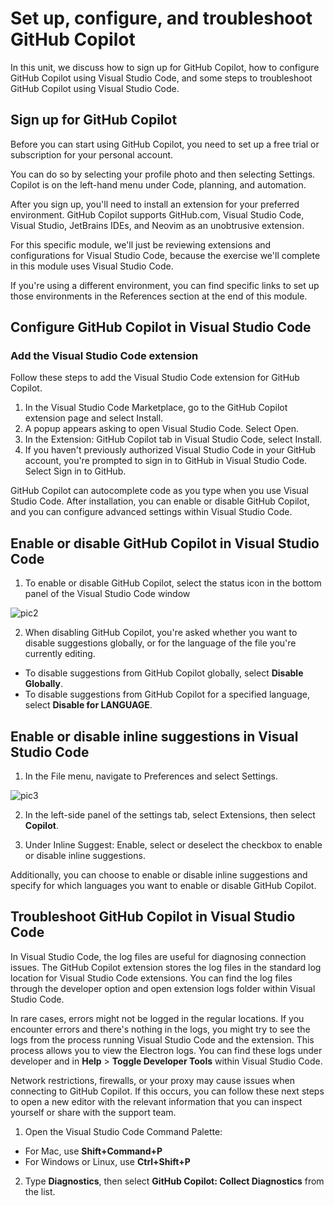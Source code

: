 # Set up, configure, and troubleshoot GitHub Copilot
In this unit, we discuss how to sign up for GitHub Copilot, how to configure GitHub Copilot using Visual Studio Code, and some steps to troubleshoot GitHub Copilot using Visual Studio Code.

## Sign up for GitHub Copilot
Before you can start using GitHub Copilot, you need to set up a free trial or subscription for your personal account.

You can do so by selecting your profile photo and then selecting Settings. Copilot is on the left-hand menu under Code, planning, and automation.

After you sign up, you'll need to install an extension for your preferred environment. GitHub Copilot supports GitHub.com, Visual Studio Code, Visual Studio, JetBrains IDEs, and Neovim as an unobtrusive extension.

For this specific module, we'll just be reviewing extensions and configurations for Visual Studio Code, because the exercise we'll complete in this module uses Visual Studio Code.

If you're using a different environment, you can find specific links to set up those environments in the References section at the end of this module.

## Configure GitHub Copilot in Visual Studio Code
### Add the Visual Studio Code extension

Follow these steps to add the Visual Studio Code extension for GitHub Copilot.
1. In the Visual Studio Code Marketplace, go to the GitHub Copilot extension page and select Install.
2. A popup appears asking to open Visual Studio Code. Select Open.
3. In the Extension: GitHub Copilot tab in Visual Studio Code, select Install.
4. If you haven't previously authorized Visual Studio Code in your GitHub account, you're prompted to sign in to GitHub in Visual Studio Code. Select Sign in to GitHub.

GitHub Copilot can autocomplete code as you type when you use Visual Studio Code. After installation, you can enable or disable GitHub Copilot, and you can configure advanced settings within Visual Studio Code.

## Enable or disable GitHub Copilot in Visual Studio Code
1. To enable or disable GitHub Copilot, select the status icon in the bottom panel of the Visual Studio Code window

![pic2]()

2. When disabling GitHub Copilot, you're asked whether you want to disable suggestions globally, or for the language of the file you're currently editing.
* To disable suggestions from GitHub Copilot globally, select **Disable Globally**.
* To disable suggestions from GitHub Copilot for a specified language, select **Disable for LANGUAGE**.

## Enable or disable inline suggestions in Visual Studio Code
1. In the File menu, navigate to Preferences and select Settings.

![pic3]()

2. In the left-side panel of the settings tab, select Extensions, then select **Copilot**.

3. Under Inline Suggest: Enable, select or deselect the checkbox to enable or disable inline suggestions.

Additionally, you can choose to enable or disable inline suggestions and specify for which languages you want to enable or disable GitHub Copilot.

## Troubleshoot GitHub Copilot in Visual Studio Code
In Visual Studio Code, the log files are useful for diagnosing connection issues. The GitHub Copilot extension stores the log files in the standard log location for Visual Studio Code extensions. You can find the log files through the developer option and open extension logs folder within Visual Studio Code.

In rare cases, errors might not be logged in the regular locations. If you encounter errors and there's nothing in the logs, you might try to see the logs from the process running Visual Studio Code and the extension. This process allows you to view the Electron logs. You can find these logs under developer and in **Help** > **Toggle Developer Tools** within Visual Studio Code.

Network restrictions, firewalls, or your proxy may cause issues when connecting to GitHub Copilot. If this occurs, you can follow these next steps to open a new editor with the relevant information that you can inspect yourself or share with the support team.

1. Open the Visual Studio Code Command Palette:
* For Mac, use **Shift+Command+P**
* For Windows or Linux, use **Ctrl+Shift+P**

2. Type **Diagnostics**, then select **GitHub Copilot: Collect Diagnostics** from the list.
